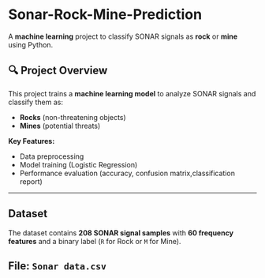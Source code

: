 # Sonar-Rock-Mine-Prediction

A **machine learning** project to classify SONAR signals as **rock** or **mine** using Python.

## 🔍 Project Overview
This project trains a **machine learning model** to analyze SONAR signals and classify them as:
- **Rocks** (non-threatening objects)
- **Mines** (potential threats)

**Key Features:**
- Data preprocessing
- Model training (Logistic Regression)
- Performance evaluation (accuracy, confusion matrix,classification report)

---

## Dataset
The dataset contains **208 SONAR signal samples** with **60 frequency features** and a binary label (`R` for Rock or `M` for Mine).



**File:** `Sonar data.csv` 
---

